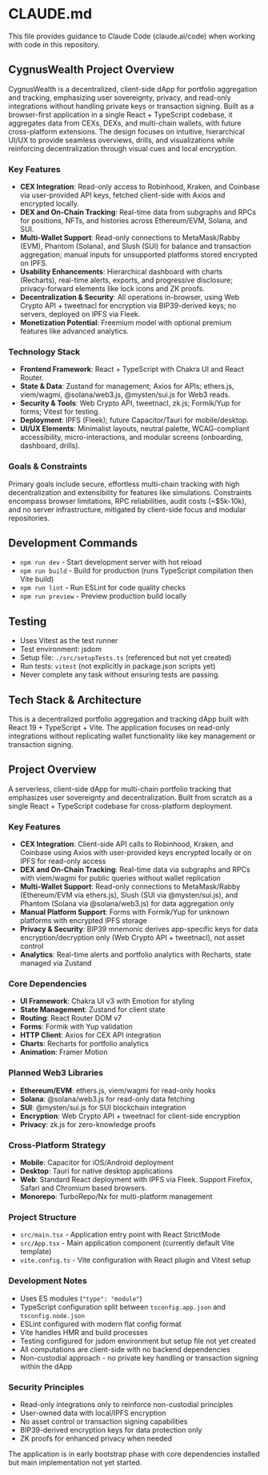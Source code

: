 # CLAUDE.md

This file provides guidance to Claude Code (claude.ai/code) when working with code in this repository.

## CygnusWealth Project Overview

CygnusWealth is a decentralized, client-side dApp for portfolio aggregation and tracking, emphasizing user sovereignty, privacy, and read-only integrations without handling private keys or transaction signing. Built as a browser-first application in a single React + TypeScript codebase, it aggregates data from CEXs, DEXs, and multi-chain wallets, with future cross-platform extensions. The design focuses on intuitive, hierarchical UI/UX to provide seamless overviews, drills, and visualizations while reinforcing decentralization through visual cues and local encryption.

### Key Features
- **CEX Integration**: Read-only access to Robinhood, Kraken, and Coinbase via user-provided API keys, fetched client-side with Axios and encrypted locally.
- **DEX and On-Chain Tracking**: Real-time data from subgraphs and RPCs for positions, NFTs, and histories across Ethereum/EVM, Solana, and SUI.
- **Multi-Wallet Support**: Read-only connections to MetaMask/Rabby (EVM), Phantom (Solana), and Slush (SUI) for balance and transaction aggregation; manual inputs for unsupported platforms stored encrypted on IPFS.
- **Usability Enhancements**: Hierarchical dashboard with charts (Recharts), real-time alerts, exports, and progressive disclosure; privacy-forward elements like lock icons and ZK proofs.
- **Decentralization & Security**: All operations in-browser, using Web Crypto API + tweetnacl for encryption via BIP39-derived keys; no servers, deployed on IPFS via Fleek.
- **Monetization Potential**: Freemium model with optional premium features like advanced analytics.

### Technology Stack
- **Frontend Framework**: React + TypeScript with Chakra UI and React Router.
- **State & Data**: Zustand for management; Axios for APIs; ethers.js, viem/wagmi, @solana/web3.js, @mysten/sui.js for Web3 reads.
- **Security & Tools**: Web Crypto API, tweetnacl, zk.js; Formik/Yup for forms; Vitest for testing.
- **Deployment**: IPFS (Fleek); future Capacitor/Tauri for mobile/desktop.
- **UI/UX Elements**: Minimalist layouts, neutral palette, WCAG-compliant accessibility, micro-interactions, and modular screens (onboarding, dashboard, drills).

### Goals & Constraints
Primary goals include secure, effortless multi-chain tracking with high decentralization and extensibility for features like simulations. Constraints encompass browser limitations, RPC reliabilities, audit costs (~$5k-10k), and no server infrastructure, mitigated by client-side focus and modular repositories.

## Development Commands

- `npm run dev` - Start development server with hot reload
- `npm run build` - Build for production (runs TypeScript compilation then Vite build)
- `npm run lint` - Run ESLint for code quality checks
- `npm run preview` - Preview production build locally

## Testing

- Uses Vitest as the test runner
- Test environment: jsdom 
- Setup file: `./src/setupTests.ts` (referenced but not yet created)
- Run tests: `vitest` (not explicitly in package.json scripts yet)
- Never complete any task without ensuring tests are passing. 

## Tech Stack & Architecture

This is a decentralized portfolio aggregation and tracking dApp built with React 19 + TypeScript + Vite. The application focuses on read-only integrations without replicating wallet functionality like key management or transaction signing.

## Project Overview

A serverless, client-side dApp for multi-chain portfolio tracking that emphasizes user sovereignty and decentralization. Built from scratch as a single React + TypeScript codebase for cross-platform deployment.

### Key Features
- **CEX Integration**: Client-side API calls to Robinhood, Kraken, and Coinbase using Axios with user-provided keys encrypted locally or on IPFS for read-only access
- **DEX and On-Chain Tracking**: Real-time data via subgraphs and RPCs with viem/wagmi for public queries without wallet replication
- **Multi-Wallet Support**: Read-only connections to MetaMask/Rabby (Ethereum/EVM via ethers.js), Slush (SUI via @mysten/sui.js), and Phantom (Solana via @solana/web3.js) for data aggregation only
- **Manual Platform Support**: Forms with Formik/Yup for unknown platforms with encrypted IPFS storage
- **Privacy & Security**: BIP39 mnemonic derives app-specific keys for data encryption/decryption only (Web Crypto API + tweetnacl), not asset control
- **Analytics**: Real-time alerts and portfolio analytics with Recharts, state managed via Zustand

### Core Dependencies
- **UI Framework**: Chakra UI v3 with Emotion for styling
- **State Management**: Zustand for client state
- **Routing**: React Router DOM v7
- **Forms**: Formik with Yup validation
- **HTTP Client**: Axios for CEX API integration
- **Charts**: Recharts for portfolio analytics
- **Animation**: Framer Motion

### Planned Web3 Libraries
- **Ethereum/EVM**: ethers.js, viem/wagmi for read-only hooks
- **Solana**: @solana/web3.js for read-only data fetching
- **SUI**: @mysten/sui.js for SUI blockchain integration
- **Encryption**: Web Crypto API + tweetnacl for client-side encryption
- **Privacy**: zk.js for zero-knowledge proofs

### Cross-Platform Strategy
- **Mobile**: Capacitor for iOS/Android deployment
- **Desktop**: Tauri for native desktop applications
- **Web**: Standard React deployment with IPFS via Fleek. Support Firefox, Safari and Chromium based browsers.
- **Monorepo**: TurboRepo/Nx for multi-platform management

### Project Structure
- `src/main.tsx` - Application entry point with React StrictMode
- `src/App.tsx` - Main application component (currently default Vite template)
- `vite.config.ts` - Vite configuration with React plugin and Vitest setup

### Development Notes
- Uses ES modules (`"type": "module"`)
- TypeScript configuration split between `tsconfig.app.json` and `tsconfig.node.json`
- ESLint configured with modern flat config format
- Vite handles HMR and build processes
- Testing configured for jsdom environment but setup file not yet created
- All computations are client-side with no backend dependencies
- Non-custodial approach - no private key handling or transaction signing within the dApp

### Security Principles
- Read-only integrations only to reinforce non-custodial principles
- User-owned data with local/IPFS encryption
- No asset control or transaction signing capabilities
- BIP39-derived encryption keys for data protection only
- ZK proofs for enhanced privacy when needed

The application is in early bootstrap phase with core dependencies installed but main implementation not yet started.